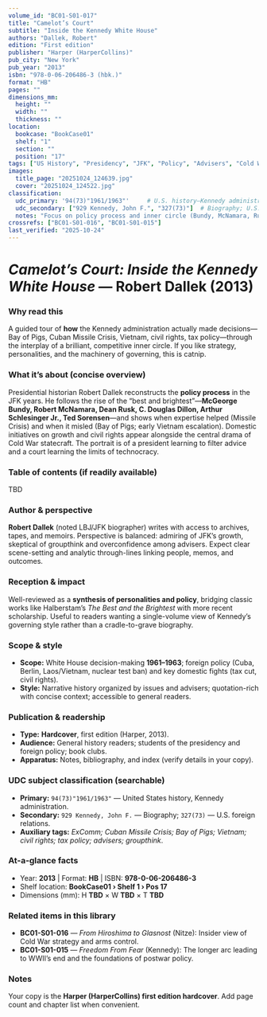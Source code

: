 ```yaml
---
volume_id: "BC01-S01-017"
title: "Camelot’s Court"
subtitle: "Inside the Kennedy White House"
authors: "Dallek, Robert"
edition: "First edition"
publisher: "Harper (HarperCollins)"
pub_city: "New York"
pub_year: "2013"
isbn: "978-0-06-206486-3 (hbk.)"
format: "HB"
pages: ""
dimensions_mm:
  height: ""
  width: ""
  thickness: ""
location:
  bookcase: "BookCase01"
  shelf: "1"
  section: ""
  position: "17"
tags: ["US History", "Presidency", "JFK", "Policy", "Advisers", "Cold War", "White House"]
images:
  title_page: "20251024_124639.jpg"
  cover: "20251024_124522.jpg"
classification:
  udc_primary: '94(73)"1961/1963"'     # U.S. history—Kennedy administration
  udc_secondary: ["929 Kennedy, John F.", "327(73)"]  # Biography; U.S. foreign relations
  notes: "Focus on policy process and inner circle (Bundy, McNamara, Rusk, Dillon, Schlesinger, Sorensen, et al.)."
crossrefs: ["BC01-S01-016", "BC01-S01-015"]
last_verified: "2025-10-24"
---
```


# *Camelot’s Court: Inside the Kennedy White House* — Robert Dallek (2013)

### Why read this
A guided tour of **how** the Kennedy administration actually made decisions—Bay of Pigs, Cuban Missile Crisis, Vietnam, civil rights, tax policy—through the interplay of a brilliant, competitive inner circle. If you like strategy, personalities, and the machinery of governing, this is catnip.

### What it’s about (concise overview)
Presidential historian Robert Dallek reconstructs the **policy process** in the JFK years. He follows the rise of the “best and brightest”—**McGeorge Bundy, Robert McNamara, Dean Rusk, C. Douglas Dillon, Arthur Schlesinger Jr., Ted Sorensen**—and shows when expertise helped (Missile Crisis) and when it misled (Bay of Pigs; early Vietnam escalation). Domestic initiatives on growth and civil rights appear alongside the central drama of Cold War statecraft. The portrait is of a president learning to filter advice and a court learning the limits of technocracy.

### Table of contents (if readily available)
TBD

### Author & perspective
**Robert Dallek** (noted LBJ/JFK biographer) writes with access to archives, tapes, and memoirs. Perspective is balanced: admiring of JFK’s growth, skeptical of groupthink and overconfidence among advisers. Expect clear scene-setting and analytic through-lines linking people, memos, and outcomes.

### Reception & impact
Well-reviewed as a **synthesis of personalities and policy**, bridging classic works like Halberstam’s *The Best and the Brightest* with more recent scholarship. Useful to readers wanting a single-volume view of Kennedy’s governing style rather than a cradle-to-grave biography.

### Scope & style
- **Scope:** White House decision-making **1961–1963**; foreign policy (Cuba, Berlin, Laos/Vietnam, nuclear test ban) and key domestic fights (tax cut, civil rights).  
- **Style:** Narrative history organized by issues and advisers; quotation-rich with concise context; accessible to general readers.

### Publication & readership
- **Type:** **Hardcover**, first edition (Harper, 2013).  
- **Audience:** General history readers; students of the presidency and foreign policy; book clubs.  
- **Apparatus:** Notes, bibliography, and index (verify details in your copy).

### UDC subject classification (searchable)
- **Primary:** `94(73)"1961/1963"` — United States history, Kennedy administration.  
- **Secondary:** `929 Kennedy, John F.` — Biography; `327(73)` — U.S. foreign relations.  
- **Auxiliary tags:** *ExComm; Cuban Missile Crisis; Bay of Pigs; Vietnam; civil rights; tax policy; advisers; groupthink*.

### At-a-glance facts
- Year: **2013** | Format: **HB** | ISBN: **978-0-06-206486-3**  
- Shelf location: **BookCase01 › Shelf 1 › Pos 17**  
- Dimensions (mm): H **TBD** × W **TBD** × T **TBD**

### Related items in this library
- **BC01-S01-016** — *From Hiroshima to Glasnost* (Nitze): Insider view of Cold War strategy and arms control.  
- **BC01-S01-015** — *Freedom From Fear* (Kennedy): The longer arc leading to WWII’s end and the foundations of postwar policy.

### Notes
Your copy is the **Harper (HarperCollins) first edition hardcover**. Add page count and chapter list when convenient.
